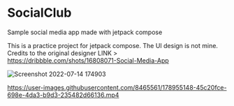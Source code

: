 # SocialClub
Sample social media app made with jetpack compose

This is a practice project for jetpack compose. 
The UI design is not mine. 
Credits to the original designer 
LINK > https://dribbble.com/shots/16808071-Social-Media-App


![Screenshot 2022-07-14 174903](https://user-images.githubusercontent.com/8465561/178955083-623f06d2-ca65-473b-a8e3-8f87eeab03d4.png)


https://user-images.githubusercontent.com/8465561/178955148-45c20fce-698e-4da3-b9d3-235482d66136.mp4

